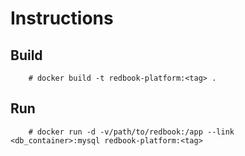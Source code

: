 # Instructions

## Build

```
	# docker build -t redbook-platform:<tag> .
```

## Run

```
	# docker run -d -v/path/to/redbook:/app --link <db_container>:mysql redbook-platform:<tag>
```